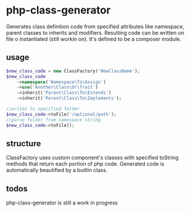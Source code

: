 # php-class-generator
Generates class definition code from specified attributes like namespace, parent classes to inherits and modifiers.
Resulting code can be written on file o instantiated (still workin on).
It's defined to be a composer module.

## usage
```php
$new_class_code = new ClassFactory('NewClassName');
$new_class_code
	->namespace('Namespace\To\Assign')
	->use('Another\Class\Or\Trait')
	->inherit('Parent\Class\To\Extends')	
	->inherit('Parent\Class\To\Implements');

//writes to specified folder
$new_class_code->toFile('/optional/path');
//parse folder from namespace string
$new_class_code->toFile();
```

## structure
ClassFactory uses custom component's classes with specified toString methods that return each portion of php code.
Generated code is automatically beautified by a builtin class.

## todos
php-class-generator is still a work in progress
